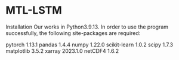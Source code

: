 # MTL-LSTM

Installation
Our works in Python3.9.13.
In order to use the program successfully, the following site-packages are required:

pytorch 1.13.1
pandas 1.4.4
numpy 1.22.0
scikit-learn 1.0.2
scipy 1.7.3
matplotlib 3.5.2
xarray 2023.1.0
netCDF4 1.6.2
